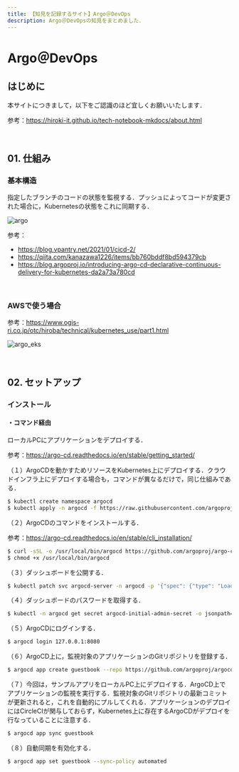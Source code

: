 ```yaml
---
title: 【知見を記録するサイト】Argo＠DevOps
description: Argo＠DevOpsの知見をまとめました．
---
```


# Argo＠DevOps

## はじめに

本サイトにつきまして，以下をご認識のほど宜しくお願いいたします．

参考：https://hiroki-it.github.io/tech-notebook-mkdocs/about.html

<br>

## 01. 仕組み

### 基本構造

指定したブランチのコードの状態を監視する．プッシュによってコードが変更された場合に，Kubernetesの状態をこれに同期する．

![argo](https://raw.githubusercontent.com/hiroki-it/tech-notebook/master/images/argo.png)

参考：

- https://blog.vpantry.net/2021/01/cicd-2/
- https://qiita.com/kanazawa1226/items/bb760bddf8bd594379cb
- https://blog.argoproj.io/introducing-argo-cd-declarative-continuous-delivery-for-kubernetes-da2a73a780cd

<br>

### AWSで使う場合

参考：https://www.ogis-ri.co.jp/otc/hiroba/technical/kubernetes_use/part1.html

![argo_eks](https://raw.githubusercontent.com/hiroki-it/tech-notebook/master/images/argo_eks.png)

<br>

## 02. セットアップ

### インストール

#### ・コマンド経由

ローカルPCにアプリケーションをデプロイする．

参考：https://argo-cd.readthedocs.io/en/stable/getting_started/

（１）ArgoCDを動かすためリソースをKubernetes上にデプロイする．クラウドインフラ上にデプロイする場合も，コマンドが異なるだけで，同じ仕組みである．

```bash
$ kubectl create namespace argocd
$ kubectl apply -n argocd -f https://raw.githubusercontent.com/argoproj/argo-cd/stable/manifests/install.yaml
```

（２）ArgoCDのコマンドをインストールする．

参考：https://argo-cd.readthedocs.io/en/stable/cli_installation/

```bash
$ curl -sSL -o /usr/local/bin/argocd https://github.com/argoproj/argo-cd/releases/latest/download/argocd-linux-amd64
$ chmod +x /usr/local/bin/argocd
```

（３）ダッシュボードを公開する．

```bash
$ kubectl patch svc argocd-server -n argocd -p '{"spec": {"type": "LoadBalancer"}}'
```

（４）ダッシュボードのパスワードを取得する．

```bash
$ kubectl -n argocd get secret argocd-initial-admin-secret -o jsonpath="{.data.password}" | base64 -d; echo
```

（５）ArgoCDにログインする．

```bash
$ argocd login 127.0.0.1:8080
```

（６）ArgoCD上に，監視対象のアプリケーションのGitリポジトリを登録する．

```bash
$ argocd app create guestbook --repo https://github.com/argoproj/argocd-example-apps.git --path guestbook --dest-server https://kubernetes.default.svc --dest-namespace default
```

（７）今回は，サンプルアプリをローカルPC上にデプロイする．ArgoCD上でアプリケーションの監視を実行する．監視対象のGitリポジトリの最新コミットが更新されると，これを自動的にプルしてくれる．アプリケーションのデプロイにはCircleCIが関与しておらず，Kubernetes上に存在するArgoCDがデプロイを行なっていることに注意する．

```bash
$ argocd app sync guestbook
```

（８）自動同期を有効化する．

```bash
$ argocd app set guestbook --sync-policy automated
```

